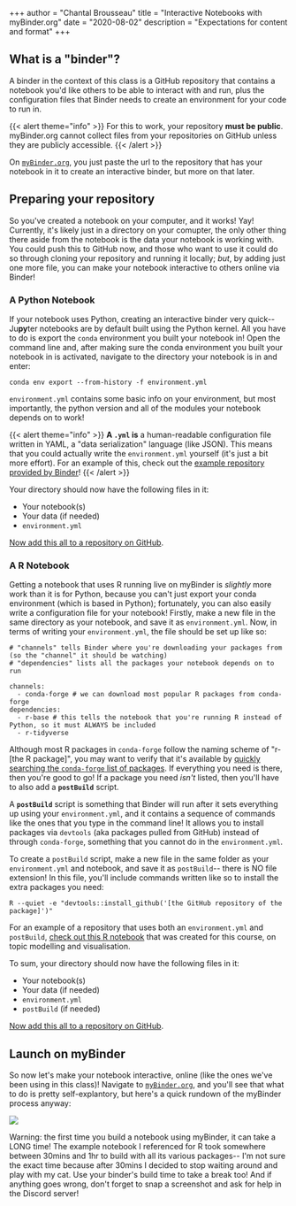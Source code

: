 +++
author = "Chantal Brousseau"
title = "Interactive Notebooks with myBinder.org"
date = "2020-08-02"
description = "Expectations for content and format"
+++

## What is a "binder"?

A binder in the context of this class is a GitHub repository that contains a notebook you'd like others to be able to interact with and run, plus the configuration files that Binder needs to create an environment for your code to run in.

{{< alert theme="info" >}}
For this to work, your repository **must be public**. myBinder.org cannot collect files from your repositories on GitHub unless they are publicly accessible.
{{< /alert >}} 

On [`myBinder.org`](https://mybinder.org/), you just paste the url to the repository that has your notebook in it to create an interactive binder, but more on that later. 

## Preparing your repository

So you've created a notebook on your computer, and it works! Yay! Currently, it's likely just in a directory on your comupter, the only other thing there aside from the notebook is the data your notebook is working with. You could push this to GitHub now, and those who want to use it could do so through cloning your repository and running it locally; *but*, by adding just one more file, you can make your notebook interactive to others online via Binder! 

### A Python Notebook

If your notebook uses Python, creating an interactive binder very quick-- Ju**py**ter notebooks are by default built using the Python kernel. All you have to do is export the `conda` environment you built your notebook in! Open the command line and, after making sure the conda environment you built your notebook in is activated, navigate to the directory your notebook is in and enter:
```
conda env export --from-history -f environment.yml
```
`environment.yml` contains some basic info on your environment, but most importantly, the python version and all of the modules your notebook depends on to work! 

{{< alert theme="info" >}}
**A `.yml` is** a human-readable configuration file written in YAML, a "data serialization" language (like JSON). This means that you could actually write the `environment.yml` yourself (it's just a bit more effort). For an example of this, check out the [example repository provided by Binder](https://github.com/binder-examples/conda)!
{{< /alert >}} 

Your directory should now have the following files in it:
+ Your notebook(s)
+ Your data (if needed)
+ `environment.yml`

[Now add this all to a repository on GitHub](/building/more-github/).

### A R Notebook

Getting a notebook that uses R running live on myBinder is *slightly* more work than it is for Python, because you can't just export your conda environment (which is based in Python); fortunately, you can also easily write a configuration file for your notebook! Firstly, make a new file in the same directory as your notebook, and save it as `environment.yml`. Now, in terms of writing your `environment.yml`, the file should be set up like so:
```
# "channels" tells Binder where you're downloading your packages from (so the "channel" it should be watching)
# "dependencies" lists all the packages your notebook depends on to run

channels: 
  - conda-forge # we can download most popular R packages from conda-forge
dependencies:
  - r-base # this tells the notebook that you're running R instead of Python, so it must ALWAYS be included
  - r-tidyverse
```
Although most R packages in `conda-forge` follow the naming scheme of "r-[the R package]", you may want to verify that it's available by [quickly searching the `conda-forge` list of packages](https://conda-forge.org/feedstock-outputs/). If everything you need is there, then you're good to go! If a package you need *isn't* listed, then you'll have to also add a **`postBuild`** script. 

A **`postBuild`** script is something that Binder will run after it sets everything up using your `environment.yml`, and it contains a sequence of commands like the ones that you type in the command line! It allows you to install packages via `devtools` (aka packages pulled from GitHub) instead of through `conda-forge`, something that you cannot do in the `environment.yml`. 

To create a `postBuild` script, make a new file in the same folder as your `environment.yml` and notebook, and save it as `postBuild`-- there is NO file extension! In this file, you'll include commands written like so to install the extra packages you need:
```
R --quiet -e "devtools::install_github('[the GitHub repository of the package]')"
```
For an example of a repository that uses both an `environment.yml` and `postBuild`, [check out this R notebook](https://github.com/ChantalMB/tm-visualisation) that was created for this course, on topic modelling and visualisation. 

To sum, your directory should now have the following files in it:
+ Your notebook(s)
+ Your data (if needed)
+ `environment.yml`
+ `postBuild` (if needed)

[Now add this all to a repository on GitHub](/building/more-github/).

## Launch on myBinder

So now let's make your notebook interactive, online (like the ones we've been using in this class)! Navigate to [`myBinder.org`](https://mybinder.org/), and you'll see that what to do is pretty self-explantory, but here's a quick rundown of the myBinder process anyway:

![](images/binder-launch.png)

Warning: the first time you build a notebook using myBinder, it can take a LONG time! The example notebook I referenced for R took somewhere between 30mins and 1hr to build with all its various packages-- I'm not sure the exact time because after 30mins I decided to stop waiting around and play with my cat. Use your binder's build time to take a break too! And if anything goes wrong, don't forget to snap a screenshot and ask for help in the Discord server!